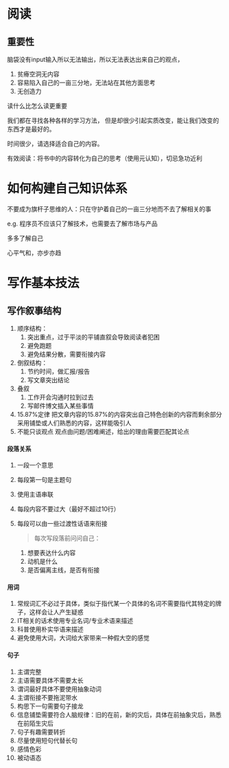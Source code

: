 
# 阅读

## 重要性
脑袋没有input输入所以无法输出，所以无法表达出来自己的观点，
1. 贫瘠空洞无内容
2. 容易陷入自己的一亩三分地，无法站在其他方面思考
3. 无创造力

读什么比怎么读更重要

我们都在寻找各种各样的学习方法， 但是却很少引起实质改变，能让我们改变的东西才是最好的。

时间很少，请选择适合自己的内容。

有效阅读：将书中的内容转化为自己的思考（使用元认知），切忌急功近利

# 如何构建自己知识体系

不要成为旗杆子思维的人：只在守护着自己的一亩三分地而不去了解相关的事

e.g. 程序员不应该只了解技术，也需要去了解市场与产品

多多了解自己

心平气和，亦步亦趋

# 写作基本技法

## 写作叙事结构

1. 顺序结构：
	1. 突出重点，过于平淡的平铺直叙会导致阅读者犯困
	2. 避免跑题
	3. 避免结果分散，需要衔接内容
2. 倒叙结构：
	1. 节约时间，做汇报/报告
	2. 写文章突出结论
3. 叠叙
	1. 工作开会沟通时拉到过去
	2. 写邮件博文插入某些事情
4. 15.87%定律
	把文章内容的15.87%的内容突出自己特色创新的内容而剩余部分采用铺垫或人们熟悉的内容，这样能吸引人
5. 不能只谈观点
	观点由问题/困难阐述，给出的理由需要匹配其论点
####  段落关系

1. 一段一个意思
2. 每段第一句是主题句
3. 使用主语串联
4. 每段内容不要过大（最好不超过10行）
5. 每段可以由一些过渡性话语来衔接

	> 每次写段落前问问自己：
	1. 想要表达什么内容
	2. 动机是什么
	3. 是否偏离主线，是否有衔接

#### 用词

1. 常规词汇不必过于具体，类似于指代某一个具体的名词不需要指代其特定的牌子，这样会让人产生疑惑
2. IT相关的话术使用专业名词/专业术语来描述
3. 科普使用朴实华语来描述
4. 避免使用大词，大词给大家带来一种假大空的感觉

#### 句子
1. 主谓完整
2. 主语需要具体不需要太长
3. 谓词最好具体不要使用抽象动词
4. 主谓衔接不要拖泥带水
5. 构思下一句需要句子接龙
6. 信息铺垫需要符合人脑规律：旧的在前，新的灾后，具体在前抽象灾后，熟悉在前陌生灾后
7. 句子有趣需要转折
8. 尽量使用短句代替长句
9. 感情色彩
10. 被动语态